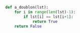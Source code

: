 ```python linenums='1'
def a_doublon(lst):
    for i in range(len(lst)-1):
        if lst[i] == lst[i+1]:
            return True
    return False
```